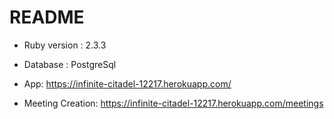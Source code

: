 # README


* Ruby version : 2.3.3

* Database : PostgreSql

* App: https://infinite-citadel-12217.herokuapp.com/

* Meeting Creation: https://infinite-citadel-12217.herokuapp.com/meetings